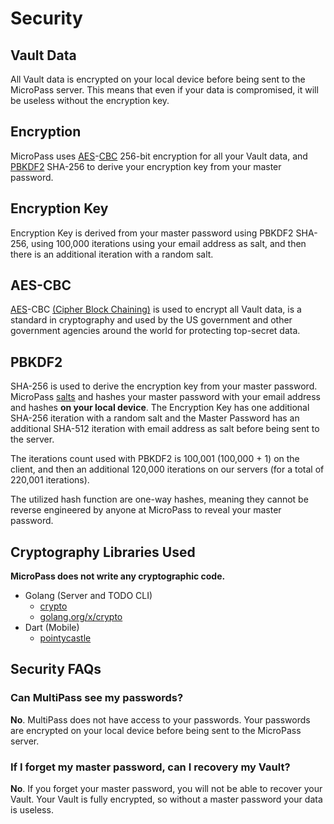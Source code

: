 # Security

## Vault Data

All Vault data is encrypted on your local device before being sent to the MicroPass server.
This means that even if your data is compromised, it will be useless without the encryption key.

## Encryption

MicroPass uses [AES](https://en.wikipedia.org/wiki/Advanced_Encryption_Standard)-[CBC](https://en.wikipedia.org/wiki/Block_cipher_mode_of_operation#Cipher_block_chaining_(CBC)) 256-bit encryption
for all your Vault data, and [PBKDF2](https://en.wikipedia.org/wiki/PBKDF2) SHA-256 to derive your encryption key from your master password.

## Encryption Key

Encryption Key is derived from your master password using PBKDF2 SHA-256, using 100,000 iterations using your email address as salt, and then there is an additional iteration with a random salt.

## AES-CBC

[AES](https://en.wikipedia.org/wiki/Advanced_Encryption_Standard)-CBC [(Cipher Block Chaining)](https://en.wikipedia.org/wiki/Block_cipher_mode_of_operation#Cipher_block_chaining_(CBC))
is used to encrypt all Vault data, is a standard in cryptography and used by the US government and other government agencies around the world for protecting top-secret data.

## PBKDF2

SHA-256 is used to derive the encryption key from your master password.
MicroPass [salts](https://www.okta.com/blog/2019/03/what-are-salted-passwords-and-password-hashing/) and hashes your master password with your email address and hashes **on your local device**.
The Encryption Key has one additional SHA-256 iteration with a random salt and the Master Password has an additional SHA-512 iteration with email address as salt before being sent to the server.

The iterations count used with PBKDF2 is 100,001 (100,000 + 1) on the client, and then an additional 120,000 iterations on our servers (for a total of 220,001 iterations).

The utilized hash function are one-way hashes, meaning they cannot be reverse engineered by anyone at MicroPass to reveal your master password.

## Cryptography Libraries Used

**MicroPass does not write any cryptographic code.**

- Golang (Server and TODO CLI)
    - [crypto](https://github.com/golang/go/tree/master/src/crypto)
    - [golang.org/x/crypto](https://github.com/golang/crypto)
- Dart (Mobile)
    - [pointycastle](https://github.com/bcgit/pc-dart)

## Security FAQs

### Can MultiPass see my passwords?

**No**. MultiPass does not have access to your passwords. Your passwords are encrypted on your local device before being sent to the MicroPass server.

### If I forget my master password, can I recovery my Vault?

**No**. If you forget your master password, you will not be able to recover your Vault. Your Vault is fully encrypted, so without a master password your data is useless.

